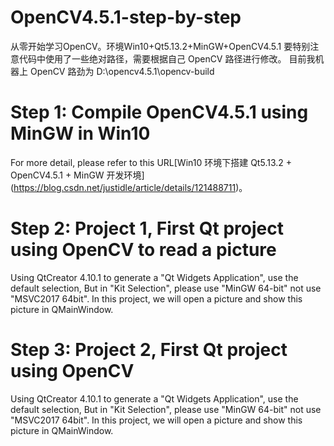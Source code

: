 # OpenCV4.5.1-step-by-step
从零开始学习OpenCV。环境Win10+Qt5.13.2+MinGW+OpenCV4.5.1
要特别注意代码中使用了一些绝对路径，需要根据自己 OpenCV 路径进行修改。
目前我机器上 OpenCV 路劲为 D:\opencv4.5.1\opencv-build

# Step 1: Compile OpenCV4.5.1 using MinGW in Win10
For more detail, please refer to this URL[Win10 环境下搭建 Qt5.13.2 + OpenCV4.5.1 + MinGW 开发环境] (https://blog.csdn.net/justidle/article/details/121488711)。

# Step 2: Project 1, First Qt project using OpenCV to read a picture
Using QtCreator 4.10.1 to generate a "Qt Widgets Application", use the default selection, But in "Kit Selection", please use "MinGW 64-bit" not use "MSVC2017 64bit".
In this project, we will open a picture and show this picture in QMainWindow.

# Step 3: Project 2, First Qt project using OpenCV 
Using QtCreator 4.10.1 to generate a "Qt Widgets Application", use the default selection, But in "Kit Selection", please use "MinGW 64-bit" not use "MSVC2017 64bit".
In this project, we will open a picture and show this picture in QMainWindow.